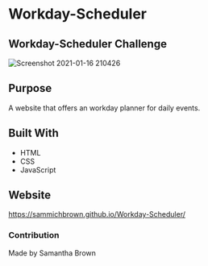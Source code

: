 # Workday-Scheduler

## Workday-Scheduler Challenge

![Screenshot 2021-01-16 210426](https://user-images.githubusercontent.com/71106177/104829107-86570a80-583e-11eb-8d52-63df333cc979.png)

## Purpose
A website that offers an workday planner for daily events.

## Built With

- HTML
- CSS
- JavaScript

## Website
https://sammichbrown.github.io/Workday-Scheduler/

### Contribution
Made by Samantha Brown

